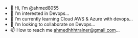 - 👋 Hi, I’m @ahmed8055
- 👀 I’m interested in Devops...
- 🌱 I’m currently learning Cloud AWS & Azure with devops...
- 💞️ I’m looking to collaborate on Devops...
- 📫 How to reach me ahmedhhhtrainer@gmail.com...

<!---
ahmed8055/ahmed8055 is a ✨ special ✨ repository because its `README.md` (this file) appears on your GitHub profile.
You can click the Preview link to take a look at your changes.
--->
